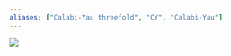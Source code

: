 ```yaml
---
aliases: ["Calabi-Yau threefold", "CY", "Calabi-Yau"]
---
```


![](../attachments/Pastedimage%2020210630223403.png)